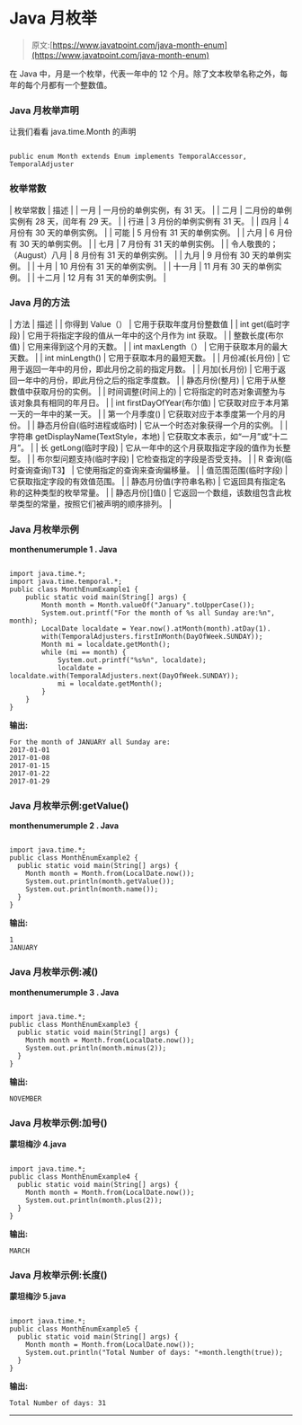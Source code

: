 # Java 月枚举

> 原文:[https://www.javatpoint.com/java-month-enum](https://www.javatpoint.com/java-month-enum)

在 Java 中，月是一个枚举，代表一年中的 12 个月。除了文本枚举名称之外，每年的每个月都有一个整数值。

### Java 月枚举声明

让我们看看 java.time.Month 的声明

```

public enum Month extends Enum implements TemporalAccessor, TemporalAdjuster 
```

### 枚举常数

| 枚举常数 | 描述 |
| 一月 | 一月份的单例实例，有 31 天。 |
| 二月 | 二月份的单例实例有 28 天，闰年有 29 天。 |
| 行进 | 3 月份的单例实例有 31 天。 |
| 四月 | 4 月份有 30 天的单例实例。 |
| 可能 | 5 月份有 31 天的单例实例。 |
| 六月 | 6 月份有 30 天的单例实例。 |
| 七月 | 7 月份有 31 天的单例实例。 |
| 令人敬畏的；（August）八月 | 8 月份有 31 天的单例实例。 |
| 九月 | 9 月份有 30 天的单例实例。 |
| 十月 | 10 月份有 31 天的单例实例。 |
| 十一月 | 11 月有 30 天的单例实例。 |
| 十二月 | 12 月有 31 天的单例实例。 |

### Java 月的方法

| 方法 | 描述 |
| 你得到 Value（） | 它用于获取年度月份整数值 |
| int get(临时字段) | 它用于将指定字段的值从一年中的这个月作为 int 获取。 |
| 整数长度(布尔值) | 它用来得到这个月的天数。 |
| int maxLength（） | 它用于获取本月的最大天数。 |
| int minLength() | 它用于获取本月的最短天数。 |
| 月份减(长月份) | 它用于返回一年中的月份，即此月份之前的指定月数。 |
| 月加(长月份) | 它用于返回一年中的月份，即此月份之后的指定季度数。 |
| 静态月份(整月) | 它用于从整数值中获取月份的实例。 |
| 时间调整(时间上的) | 它将指定的时态对象调整为与该对象具有相同的年月日。 |
| int firstDayOfYear(布尔值) | 它获取对应于本月第一天的一年中的某一天。 |
| 第一个月季度() | 它获取对应于本季度第一个月的月份。 |
| 静态月份自(临时进程或临时) | 它从一个时态对象获得一个月的实例。 |
| 字符串 getDisplayName(TextStyle，本地) | 它获取文本表示，如“一月”或“十二月”。 |
| 长 getLong(临时字段) | 它从一年中的这个月获取指定字段的值作为长整型。 |
| 布尔型问题支持(临时字段) | 它检查指定的字段是否受支持。 |
| <r>R 查询(临时查询<r>查询)</r>T3】</r> | 它使用指定的查询来查询偏移量。 |
| 值范围范围(临时字段) | 它获取指定字段的有效值范围。 |
| 静态月份值(字符串名称) | 它返回具有指定名称的这种类型的枚举常量。 |
| 静态月份[]值() | 它返回一个数组，该数组包含此枚举类型的常量，按照它们被声明的顺序排列。 |

### Java 月枚举示例

**monthenumerumple 1 . Java**

```

import java.time.*;  
import java.time.temporal.*;  
public class MonthEnumExample1 {  
    public static void main(String[] args) {  
        Month month = Month.valueOf("January".toUpperCase());  
        System.out.printf("For the month of %s all Sunday are:%n", month);  
        LocalDate localdate = Year.now().atMonth(month).atDay(1).  
        with(TemporalAdjusters.firstInMonth(DayOfWeek.SUNDAY));  
        Month mi = localdate.getMonth();  
        while (mi == month) {  
            System.out.printf("%s%n", localdate);  
            localdate = localdate.with(TemporalAdjusters.next(DayOfWeek.SUNDAY));  
            mi = localdate.getMonth();  
        }  
    }  
}  

```

**输出:**

```
For the month of JANUARY all Sunday are:
2017-01-01
2017-01-08
2017-01-15
2017-01-22
2017-01-29

```

### Java 月枚举示例:getValue()

**monthenumerumple 2 . Java**

```

import java.time.*;  
public class MonthEnumExample2 {  
  public static void main(String[] args) {  
    Month month = Month.from(LocalDate.now());  
    System.out.println(month.getValue());  
    System.out.println(month.name());  
  }  
}  

```

**输出:**

```
1
JANUARY

```

### Java 月枚举示例:减()

**monthenumerumple 3 . Java**

```

import java.time.*;  
public class MonthEnumExample3 {  
  public static void main(String[] args) {  
    Month month = Month.from(LocalDate.now());    
    System.out.println(month.minus(2));  
  }  
}  

```

**输出:**

```
NOVEMBER

```

### Java 月枚举示例:加号()

**蒙坦梅沙 4.java**

```

import java.time.*;  
public class MonthEnumExample4 {  
  public static void main(String[] args) {  
    Month month = Month.from(LocalDate.now());    
    System.out.println(month.plus(2));  
  }  
}  

```

**输出:**

```
MARCH

```

### Java 月枚举示例:长度()

**蒙坦梅沙 5.java**

```

import java.time.*;  
public class MonthEnumExample5 {  
  public static void main(String[] args) {  
    Month month = Month.from(LocalDate.now());    
    System.out.println("Total Number of days: "+month.length(true));  
  }  
}  

```

**输出:**

```
Total Number of days: 31

```

* * *